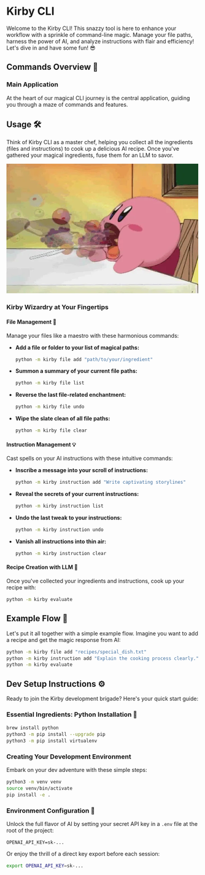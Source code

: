 # Kirby CLI

Welcome to the Kirby CLI! This snazzy tool is here to enhance your workflow with a sprinkle of command-line magic. Manage your file paths, harness the power of AI, and analyze instructions with flair and efficiency! Let's dive in and have some fun! 😎

## Commands Overview 📜

### Main Application

At the heart of our magical CLI journey is the central application, guiding you through a maze of commands and features.

## Usage 🛠️

Think of Kirby CLI as a master chef, helping you collect all the ingredients (files and instructions) to cook up a delicious AI recipe. Once you've gathered your magical ingredients, fuse them for an LLM to savor.

![kirby](./resources/media/kirby.webp)

### Kirby Wizardry at Your Fingertips

#### File Management 📁

Manage your files like a maestro with these harmonious commands:

- **Add a file or folder to your list of magical paths:**
  ```bash
  python -m kirby file add "path/to/your/ingredient"
  ```

- **Summon a summary of your current file paths:**
  ```bash
  python -m kirby file list
  ```

- **Reverse the last file-related enchantment:**
  ```bash
  python -m kirby file undo
  ```

- **Wipe the slate clean of all file paths:**
  ```bash
  python -m kirby file clear
  ```

#### Instruction Management 💡

Cast spells on your AI instructions with these intuitive commands:

- **Inscribe a message into your scroll of instructions:**
  ```bash
  python -m kirby instruction add "Write captivating storylines"
  ```

- **Reveal the secrets of your current instructions:**
  ```bash
  python -m kirby instruction list
  ```

- **Undo the last tweak to your instructions:**
  ```bash
  python -m kirby instruction undo
  ```

- **Vanish all instructions into thin air:**
  ```bash
  python -m kirby instruction clear
  ```

#### Recipe Creation with LLM 🍲

Once you've collected your ingredients and instructions, cook up your recipe with:

```bash
python -m kirby evaluate
```

## Example Flow 🔄

Let's put it all together with a simple example flow. Imagine you want to add a recipe and get the magic response from AI:

```bash
python -m kirby file add "recipes/special_dish.txt"
python -m kirby instruction add "Explain the cooking process clearly."
python -m kirby evaluate
```

## Dev Setup Instructions ⚙️

Ready to join the Kirby development brigade? Here's your quick start guide:

### Essential Ingredients: Python Installation 🐍

```bash
brew install python
python3 -m pip install --upgrade pip
python3 -m pip install virtualenv
```

### Creating Your Development Environment

Embark on your dev adventure with these simple steps:

```bash
python3 -m venv venv
source venv/bin/activate
pip install -e .
```

### Environment Configuration 🔐

Unlock the full flavor of AI by setting your secret API key in a `.env` file at the root of the project:

```env
OPENAI_API_KEY=sk-...
```

Or enjoy the thrill of a direct key export before each session:

```bash
export OPENAI_API_KEY=sk-...
```

